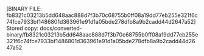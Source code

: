 [BINARY FILE: fb8321c03213b5dd648aac888d7f3b70c68755b0ff08a19dd77eb255e321f6c74fce7933bf1486801d363961e91d1a05bde278dfb8a9b2cadd44d2647a52]
Stored copy: docs/converted-binary/fb8321c03213b5dd648aac888d7f3b70c68755b0ff08a19dd77eb255e321f6c74fce7933bf1486801d363961e91d1a05bde278dfb8a9b2cadd44d2647a52
